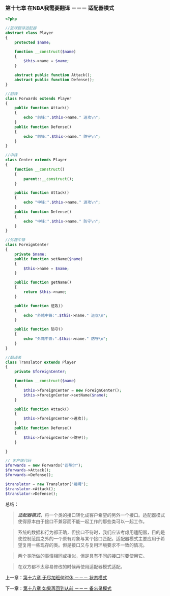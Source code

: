 ### 第十七章 在NBA我需要翻译 －－－ 适配器模式

```php
<?php 

//篮球翻译适配器
abstract class Player
{
    protected $name;

    function __construct($name)
    {
        $this->name = $name;
    }

    abstract public function Attack();
    abstract public function Defense();
}

//前锋
class Forwards extends Player
{
    public function Attack()
    {
        echo "前锋:".$this->name." 进攻\n";
    }
    public function Defense()
    {
        echo "前锋:".$this->name." 防守\n";
    }
}

//中锋
class Center extends Player
{
    function __construct()
    {
        parent::__construct();
    }

    public function Attack()
    {
        echo "中锋:".$this->name." 进攻\n";
    }
    public function Defense()
    {
        echo "中锋:".$this->name." 防守\n";
    }
}

//外籍中锋
class ForeignCenter
{
    private $name;
    public function setName($name)
    {
        $this->name = $name;
    }

    public function getName()
    {
        return $this->name;
    }

    public function 进攻()
    {
        echo "外籍中锋:".$this->name." 进攻\n";
    }

    public function 防守()
    {
        echo "外籍中锋:".$this->name." 防守\n";
    }
}

//翻译者
class Translator extends Player
{
    private $foreignCenter;

    function __construct($name)
    {
        $this->foreignCenter = new ForeignCenter();
        $this->foreignCenter->setName($name);
    }

    public function Attack()
    {
        $this->foreignCenter->进攻();
    }
    public function Defense()
    {
        $this->foreignCenter->防守();
    }

}

// 客户端代码
$forwards = new Forwards("巴蒂尔");
$forwards->Attack();
$forwards->Defense();

$translator = new Translator("姚明");
$translator->Attack();
$translator->Defense();
```

总结：

> ***适配器模式***，将一个类的接口转化成客户希望的另外一个接口。适配器模式使得原本由于接口不兼容而不能一起工作的那些类可以一起工作。

> 系统的数据和行为都正确，但接口不符时，我们应该考虑用适配器，目的是使控制范围之外的一个原有对象与某个接口匹配。适配器模式主要应用于希望复用一些现存的类。但是接口又与复用环境要求不一致的情况。

> 两个类所做的事情相同或相似，但是具有不同的接口时要使用它。

> 在双方都不太容易修改的时候再使用适配器模式适配。

上一章：[第十六章 无尽加班何时休 －－－ 状态模式](../files/chapter16.md)

下一章：[第十八章 如果再回到从前 －－－ 备忘录模式](../files/chapter18.md) 